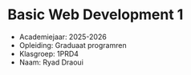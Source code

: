 # Basic Web Development 1

- Academiejaar: 2025-2026
- Opleiding: Graduaat programren 
- Klasgroep: 1PRD4
- Naam: Ryad Draoui

